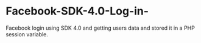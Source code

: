 Facebook-SDK-4.0-Log-in-
========================

Facebook login using SDK 4.0 and getting users data and stored it in a PHP session variable.
